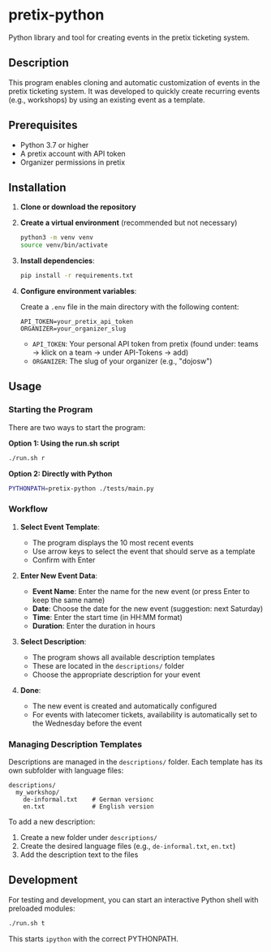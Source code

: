 # pretix-python

Python library and tool for creating events in the pretix ticketing system.

## Description

This program enables cloning and automatic customization of events in the pretix ticketing system. It was developed to quickly create recurring events (e.g., workshops) by using an existing event as a template.

## Prerequisites

- Python 3.7 or higher
- A pretix account with API token
- Organizer permissions in pretix

## Installation

1. **Clone or download the repository**

2. **Create a virtual environment** (recommended but not necessary)
   ```bash
   python3 -m venv venv
   source venv/bin/activate
   ```

3. **Install dependencies**:
   ```bash
   pip install -r requirements.txt
   ```
   
4. **Configure environment variables**:
   
   Create a `.env` file in the main directory with the following content:
   ```
   API_TOKEN=your_pretix_api_token
   ORGANIZER=your_organizer_slug
   ```
   
   - `API_TOKEN`: Your personal API token from pretix (found under: teams → klick on a team → under API-Tokens → add)
   - `ORGANIZER`: The slug of your organizer (e.g., "dojosw")

## Usage

### Starting the Program

There are two ways to start the program:

**Option 1: Using the run.sh script**
```bash
./run.sh r
```

**Option 2: Directly with Python**
```bash
PYTHONPATH=pretix-python ./tests/main.py
```

### Workflow

1. **Select Event Template**:
   - The program displays the 10 most recent events
   - Use arrow keys to select the event that should serve as a template
   - Confirm with Enter

2. **Enter New Event Data**:
   - **Event Name**: Enter the name for the new event (or press Enter to keep the same name)
   - **Date**: Choose the date for the new event (suggestion: next Saturday)
   - **Time**: Enter the start time (in HH:MM format)
   - **Duration**: Enter the duration in hours

3. **Select Description**:
   - The program shows all available description templates
   - These are located in the `descriptions/` folder
   - Choose the appropriate description for your event

4. **Done**:
   - The new event is created and automatically configured
   - For events with latecomer tickets, availability is automatically set to the Wednesday before the event

### Managing Description Templates

Descriptions are managed in the `descriptions/` folder. Each template has its own subfolder with language files:

```
descriptions/
  my_workshop/
    de-informal.txt    # German versionc
    en.txt             # English version
```

To add a new description:
1. Create a new folder under `descriptions/`
2. Create the desired language files (e.g., `de-informal.txt`, `en.txt`)
3. Add the description text to the files

## Development

For testing and development, you can start an interactive Python shell with preloaded modules:

```bash
./run.sh t
```

This starts `ipython` with the correct PYTHONPATH.